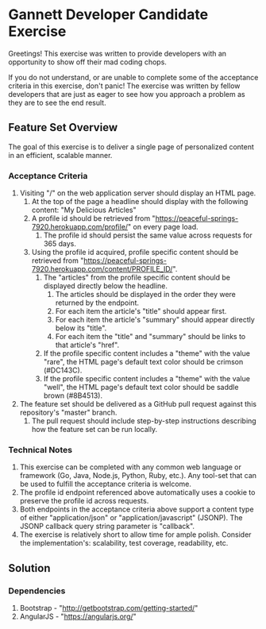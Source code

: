 # Gannett Developer Candidate Exercise

Greetings! This exercise was written to provide developers with an opportunity to show off their mad coding chops.

If you do not understand, or are unable to complete some of the acceptance criteria in this exercise, don't panic! The exercise was written by fellow developers that are just as eager to see how you approach a problem as they are to see the end result.

## Feature Set Overview

The goal of this exercise is to deliver a single page of personalized content in an efficient, scalable manner.

### Acceptance Criteria

1. Visiting "/" on the web application server should display an HTML page.
	1. At the top of the page a headline should display with the following content: "My Delicious Articles"
	2. A profile id should be retrieved from "https://peaceful-springs-7920.herokuapp.com/profile/" on every page load.
		1. The profile id should persist the same value across requests for 365 days.
	3. Using the profile id acquired, profile specific content should be retrieved from "https://peaceful-springs-7920.herokuapp.com/content/PROFILE_ID/".
		1. The "articles" from the profile specific content should be displayed directly below the headline.
			1. The articles should be displayed in the order they were returned by the endpoint.
			2. For each item the article's "title" should appear first.
			3. For each item the article's "summary" should appear directly below its "title".
			4. For each item the "title" and "summary" should be links to that article's "href".
		2. If the profile specific content includes a "theme" with the value "rare", the HTML page's default text color should be crimson (#DC143C).
		3. If the profile specific content includes a "theme" with the value "well", the HTML page's default text color should be saddle brown (#8B4513).
2. The feature set should be delivered as a GitHub pull request against this repository's "master" branch.
	1. The pull request should include step-by-step instructions describing how the feature set can be run locally.

### Technical Notes

1. This exercise can be completed with any common web language or framework (Go, Java, Node.js, Python, Ruby, etc.). Any tool-set that can be used to fulfill the acceptance criteria is welcome.
2. The profile id endpoint referenced above automatically uses a cookie to preserve the profile id across requests.
3. Both endpoints in the acceptance criteria above support a content type of either "application/json" or "application/javascript" (JSONP). The JSONP callback query string parameter is "callback".
4. The exercise is relatively short to allow time for ample polish. Consider the implementation's: scalability, test coverage, readability, etc.

## Solution

### Dependencies

1. Bootstrap - "http://getbootstrap.com/getting-started/"
2. AngularJS - "https://angularjs.org/"
